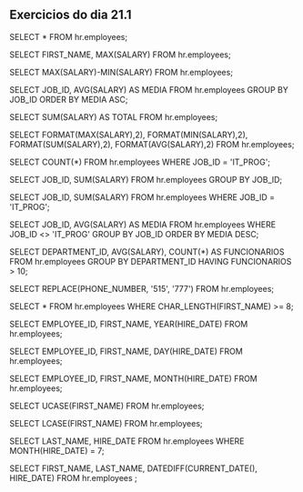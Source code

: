 ## Exercicios do dia 21.1

SELECT * FROM hr.employees;

SELECT FIRST_NAME, MAX(SALARY) FROM hr.employees;

SELECT MAX(SALARY)-MIN(SALARY) FROM hr.employees;

SELECT JOB_ID, AVG(SALARY) AS MEDIA FROM hr.employees GROUP BY JOB_ID ORDER BY MEDIA ASC;

SELECT SUM(SALARY) AS TOTAL FROM hr.employees;

SELECT FORMAT(MAX(SALARY),2), FORMAT(MIN(SALARY),2), FORMAT(SUM(SALARY),2), FORMAT(AVG(SALARY),2) FROM hr.employees;

SELECT COUNT(*) FROM hr.employees WHERE JOB_ID = 'IT_PROG';

SELECT JOB_ID, SUM(SALARY) FROM hr.employees GROUP BY JOB_ID;

SELECT JOB_ID, SUM(SALARY) FROM hr.employees WHERE JOB_ID = 'IT_PROG';

SELECT JOB_ID, AVG(SALARY) AS MEDIA FROM hr.employees WHERE JOB_ID <> 'IT_PROG' GROUP BY JOB_ID ORDER BY MEDIA DESC;

SELECT DEPARTMENT_ID, AVG(SALARY), COUNT(*) AS FUNCIONARIOS FROM hr.employees GROUP BY DEPARTMENT_ID HAVING FUNCIONARIOS > 10;

SELECT REPLACE(PHONE_NUMBER, '515', '777') FROM hr.employees;

SELECT * FROM hr.employees WHERE CHAR_LENGTH(FIRST_NAME) >= 8;

SELECT EMPLOYEE_ID, FIRST_NAME, YEAR(HIRE_DATE) FROM hr.employees;

SELECT EMPLOYEE_ID, FIRST_NAME, DAY(HIRE_DATE) FROM hr.employees;

SELECT EMPLOYEE_ID, FIRST_NAME, MONTH(HIRE_DATE) FROM hr.employees;

SELECT UCASE(FIRST_NAME) FROM hr.employees;

SELECT LCASE(FIRST_NAME) FROM hr.employees;

SELECT LAST_NAME, HIRE_DATE FROM hr.employees WHERE MONTH(HIRE_DATE) = 7;

SELECT FIRST_NAME, LAST_NAME, DATEDIFF(CURRENT_DATE(), HIRE_DATE) FROM hr.employees ;